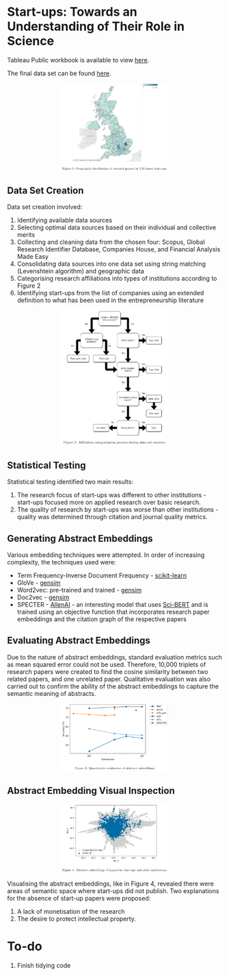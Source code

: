 # Start-ups: Towards an Understanding of Their Role in Science

Tableau Public workbook is available to view [here](https://public.tableau.com/app/profile/aidan7289/viz/Start-upDashboard_16371521799260/Start-upDashboard).

The final data set can be found [here](https://drive.google.com/drive/folders/109iC9NNeH4EwJBQpdbijQcGvGbpzMCTf?usp=sharing).

<p align="center">
    <img src="images/uk_start_up_dist.png" width=50% height=50%>
</p>

## Data Set Creation

Data set creation involved:

1. Identifying available data sources
2. Selecting optimal data sources based on their individual and collective merits
3. Collecting and cleaning data from the chosen four: Scopus, Global Research
Identifier Database, Companies House, and Financial Analysis Made Easy
4. Consolidating data sources into one data set using string matching (Levenshtein
  algorithm) and geographic data
5. Categorising research affiliations into types of institutions according to Figure 2
6. Identifying start-ups from the list of companies using an extended definition to
what has been used in the entrepreneurship literature

<p align="center">
    <img src="images/flowchart.png" width=50% height=50%>
</p>

## Statistical Testing

Statistical testing identified two main results:

1. The research focus of start-ups was different to other institutions - start-ups
focused more on applied research over basic research.
2. The quality of research by start-ups was worse than other institutions - quality
was determined through citation and journal quality metrics.

## Generating Abstract Embeddings

Various embedding techniques were attempted. In order of increasing complexity,
the techniques used were:

+ Term Frequency-Inverse Document Frequency - [scikit-learn](https://scikit-learn.org/stable/modules/generated/sklearn.feature_extraction.text.TfidfVectorizer.html)
+ GloVe - [gensim](https://radimrehurek.com/gensim/auto_examples/howtos/run_downloader_api.html)
+ Word2vec: pre-trained and trained - [gensim](https://radimrehurek.com/gensim/models/word2vec.html)
+ Doc2vec - [gensim](https://radimrehurek.com/gensim/models/doc2vec.html)
+ SPECTER - [AllenAI](https://github.com/allenai/specter) - an interesting model
that uses [Sci-BERT](https://github.com/allenai/scibert) and is trained using an
objective function that incorporates research paper embeddings and the citation
graph of the respective papers

## Evaluating Abstract Embeddings

Due to the nature of abstract embeddings, standard evaluation metrics such as
mean squared error could not be used. Therefore, 10,000 triplets of research papers
were created to find the cosine similarity between two related papers, and one
unrelated paper. Qualitative evaluation was also carried out to confirm the ability
of the abstract embeddings to capture the semantic meaning of abstracts.

<p align="center">
    <img src="images/quant_eval.png" width=50% height=50%>
</p>


## Abstract Embedding Visual Inspection

<p align="center">
    <img src="images/abstracts.png" width=50% height=50%>
</p>

Visualising the abstract embeddings, like in Figure 4, revealed there were areas
of semantic space where start-ups did not publish. Two explanations for the absence
of start-up papers were proposed:

1. A lack of monetisation of the research
2. The desire to protect intellectual property.

# To-do

1. Finish tidying code
